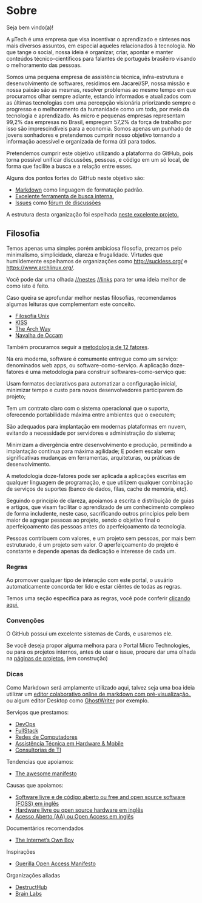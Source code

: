 # Sobre

Seja bem vindo(a)!

A µTech é uma empresa que visa incentivar o aprendizado e sínteses nos mais diversos assuntos, em especial aqueles relacionados à tecnologia. No que tange o social, nossa ideia é organizar, criar, apontar e manter conteúdos técnico-científicos para falantes de português brasileiro visando o melhoramento das pessoas.

Somos uma pequena empresa de assistência técnica, infra-estrutura e desenvolvimento de softwares, residimos em Jacareí/SP, nossa missão e nossa paixão são as mesmas, resolver problemas ao mesmo tempo em que procuramos olhar sempre adiante, estando informados e atualizados com as últimas tecnologias com uma percepção visionária priorizando sempre o progresso e o melhoramento da humanidade como um todo, por meio da tecnologia e aprendizado.
As micro e pequenas empresas representam 99,2% das empresas no Brasil, empregam 57,2% da força de trabalho por isso são imprescindíveis para a economia.
Somos apenas um punhado de jovens sonhadores e pretendemos cumprir nosso objetivo tornando a informação acessível e organizada de forma útil para todos.

Pretendemos cumprir este objetivo utilizando a plataforma do GitHub, pois torna possível unificar discussões, pessoas, e código em um só local, de forma que facilite a busca e a relação entre esses.

Alguns dos pontos fortes do GitHub neste objetivo são:

* [Markdown](https://pt.wikipedia.org/wiki/Markdown) como linguagem de formatação padrão.
* [Excelente ferramenta de busca interna.](https://github.com/search?utf8=)
* [Issues](https://github.com/micro-technologies/forum/issues) como [fórum de discussões](https://github.com/micro-technologies/forum)

A estrutura desta organização foi espelhada [neste excelente projeto.](http://frontendbr.com.br/)

## Filosofia
Temos apenas uma simples porém ambiciosa filosofia, prezamos pelo minimalismo, simplicidade, clareza e frugalidade. Virtudes que humildemente espelhamos de organizações como http://suckless.org/ e https://www.archlinux.org/. 

Você pode dar uma olhada [//nestes](https://bbs.archlinux.org/) [//links](https://wiki.archlinux.org/) para ter uma ideia melhor de como isto é feito.

Caso queira se aprofundar melhor nestas filosofias, recomendamos algumas leituras que complementam este conceito.
* [Filosofia Unix](https://pt.wikipedia.org/wiki/Filosofia_Unix)
* [KISS](https://pt.wikipedia.org/wiki/Keep_It_Simple)
* [The Arch Way](https://wiki.archlinux.org/index.php/The_Arch_Way_(Portugu%C3%AAs))
* [Navalha de Occam](https://pt.wikipedia.org/wiki/Navalha_de_Occam)

Também procuramos seguir a [metodologia de 12 fatores](https://12factor.net/pt_br/).

Na era moderna, software é comumente entregue como um serviço: denominados web apps, ou software-como-serviço. A aplicação doze-fatores é uma metodologia para construir softwares-como-serviço que:

Usam formatos declarativos para automatizar a configuração inicial, minimizar tempo e custo para novos desenvolvedores participarem do projeto;

Tem um contrato claro com o sistema operacional que o suporta, oferecendo portabilidade máxima entre ambientes que o executem;

São adequados para implantação em modernas plataformas em nuvem, evitando a necessidade por servidores e administração do sistema;

Minimizam a divergência entre desenvolvimento e produção, permitindo a implantação contínua para máxima agilidade;
E podem escalar sem significativas mudanças em ferramentas, arquiteturas, ou práticas de desenvolvimento.

A metodologia doze-fatores pode ser aplicada a aplicações escritas em qualquer linguagem de programação, e que utilizem qualquer combinação de serviços de suportes (banco de dados, filas, cache de memória, etc).

Seguindo o princípio de clareza, apoiamos a escrita e distribuição de  guias e artigos, que visam facilitar o aprendizado de um conhecimento complexo de forma includente, neste caso, sacrificando outros princípios pelo bem maior de agregar pessoas ao projeto, sendo o objetivo final o aperfeiçoamento das pessoas antes do aperfeiçoamento da tecnologia. 

Pessoas contribuem com valores, e um projeto sem pessoas, por mais bem estruturado, é um projeto sem valor. O aperfeiçoamento do projeto é constante e depende apenas da dedicação e interesse de cada um.

### Regras

Ao promover qualquer tipo de interação com este portal, o usuário automaticamente concorda ter lido e estar ciêntes de todas as regras.

Temos uma seção específica para as regras, você pode conferir [clicando aqui.](https://github.com/micro-technologies/sobre/blob/master/regras.md)

### Convenções

O GitHub possuí um excelente sistemas de Cards, e usaremos ele.

Se você deseja propor alguma melhora para o Portal Micro Technologies, ou para os projetos internos, antes de usar o issue, procure dar uma olhada na [páginas de projetos.](https://github.com/orgs/micro-technologies/projects) (em construção)

### Dicas

Como Markdown será amplamente utilizado aqui, talvez seja uma boa ideia utilizar um [editor colaborativo online de markdown com pré-visualização.](https://hackmd.io/), ou algum editor Desktop como [GhostWriter](https://wereturtle.github.io/ghostwriter/) por exemplo.

Serviços que prestamos:

* [DevOps](https://vertigo.com.br/o-que-e-devops/)
* [FullStack](https://www.devmedia.com.br/quem-quer-ser-um-programador-fullstack/38786)
* [Redes de Computadores](http://www.alcidesmaya.com.br/blog/o-que-sao-redes-de-computadores/)
* [Assistência Técnica em Hardware & Mobile](https://pt.wikipedia.org/wiki/Suporte_t%C3%A9cnico)
* [Consultorias de TI](https://gaea.com.br/consultoria-de-ti-tire-aqui-todas-as-suas-duvidas/)

Tendencias que apoiamos:
* [The awesome manifesto](https://github.com/sindresorhus/awesome/blob/master/awesome.md)

Causas que apoiamos:

* [Software livre e de código aberto ou free and open source software (FOSS) em inglês](https://pt.wikipedia.org/wiki/Software_livre_e_de_c%C3%B3digo_aberto)
* [Hardware livre ou open source hardware em inglês](https://pt.wikipedia.org/wiki/Hardware_livre)
* [Acesso Aberto (AA) ou Open Access em inglês](https://pt.wikipedia.org/wiki/Acesso_aberto)

Documentários recomendados
* [The Internet’s Own Boy](https://www.youtube.com/watch?v=rkxWLsyylUw)

Inspirações
* [Guerilla Open Access Manifesto](https://github.com/micro-technologies/drive/blob/master/guerilla-open-access-manifesto.md)

Organizações aliadas
* [DestructHub](https://github.com/DestructHub)
* [Brain Labs](https://github.com/brain-labs)
